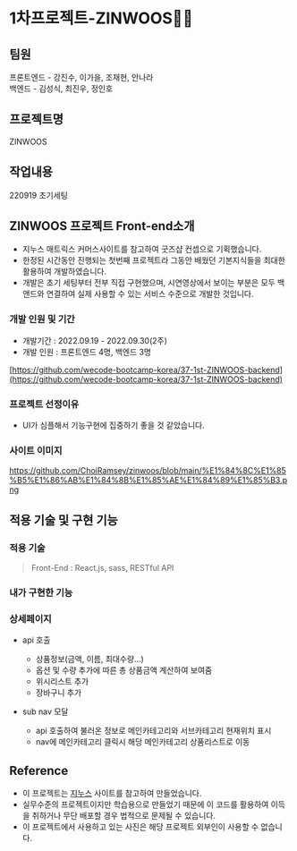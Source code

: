 # 1차프로젝트-ZINWOOS👏🏻

## 팀원

프론트엔드 - 강진수, 이가을, 조재현, 안나라  
백엔드 - 김성식, 최진우, 정인호

## 프로젝트명

ZINWOOS

## 작업내용

220919 초기세팅

## ZINWOOS **프로젝트 Front-end소개**

- 지누스 매트릭스 커머스사이트를 참고하여 굿즈샵 컨셉으로 기획했습니다.
- 한정된 시간동안 진행되는 첫번째 프로젝트라 그동안 배웠던 기본지식들을 최대한 활용하여 개발하였습니다.
- 개발은 초기 세팅부터 전부 직접 구현했으며, 시연영상에서 보이는 부분은 모두 백앤드와 연결하여 실제 사용할 수 있는 서비스 수준으로 개발한 것입니다.

### **개발 인원 및 기간**

- 개발기간 : 2022.09.19 - 2022.09.30(2주)
- 개발 인원 : 프론트엔드 4명, 백엔드 3명

[https://github.com/wecode-bootcamp-korea/37-1st-ZINWOOS-backend](https://github.com/wecode-bootcamp-korea/37-1st-ZINWOOS-backend)

### **프로젝트 선정이유**

- UI가 심플해서 기능구현에 집중하기 좋을 것 같았습니다.

### 사이트 이미지

https://github.com/ChoiRamsey/zinwoos/blob/main/%E1%84%8C%E1%85%B5%E1%86%AB%E1%84%8B%E1%85%AE%E1%84%89%E1%85%B3.png

## **적용 기술 및 구현 기능**

### **적용 기술**

> Front-End : React.js, sass, RESTful API

### **내가 구현한 기능**

### 상세페이지

- api 호출
  - 상품정보(금액, 이름, 최대수량…)
  - 옵션 및 수량 추가에 따른 총 상품금액 계산하여 보여줌
  - 위시리스트 추가
  - 장바구니 추가

- sub nav 모달
  - api 호출하여 불러온 정보로 메인카테고리와 서브카테고리 현재위치 표시
  - nav에 메인카테고리 클릭시 해당 메인카테고리 상품리스트로 이동

## **Reference**

- 이 프로젝트는 [지누스](https://www.zinus.co.kr/) 사이트를 참고하여 만들었습니다.
- 실무수준의 프로젝트이지만 학습용으로 만들었기 때문에 이 코드를 활용하여 이득을 취하거나 무단 배포할 경우 법적으로 문제될 수 있습니다.
- 이 프로젝트에서 사용하고 있는 사진은 해당 프로젝트 외부인이 사용할 수 없습니다.
